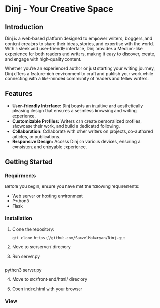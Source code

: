 # Dinj - Your Creative Space

## Introduction

Dinj is a web-based platform designed to empower writers, bloggers, and content creators to share their ideas, stories, and expertise with the world. With a sleek and user-friendly interface, Dinj provides a Medium-like experience for both readers and writers, making it easy to discover, create, and engage with high-quality content.

Whether you're an experienced author or just starting your writing journey, Dinj offers a feature-rich environment to craft and publish your work while connecting with a like-minded community of readers and fellow writers.

## Features

- **User-friendly Interface:** Dinj boasts an intuitive and aesthetically pleasing design that ensures a seamless browsing and writing experience.
- **Customizable Profiles:** Writers can create personalized profiles, showcase their work, and build a dedicated following.
- **Collaboration:** Collaborate with other writers on projects, co-authored articles, or publications.
- **Responsive Design:** Access Dinj on various devices, ensuring a consistent and enjoyable experience.

## Getting Started

### Requirments

Before you begin, ensure you have met the following requirements:

- Web server or hosting environment
- Python3
- Flask

### Installation

1. Clone the repository:

   ```shell
   git clone https://github.com/SamvelMakaryan/Dinj.git

2. Move to src/server/ directory

3. Run server.py 
   ```shell
  python3 server.py

4. Move to src/front-end/html/ directory

5. Open index.html with your browser

### View
